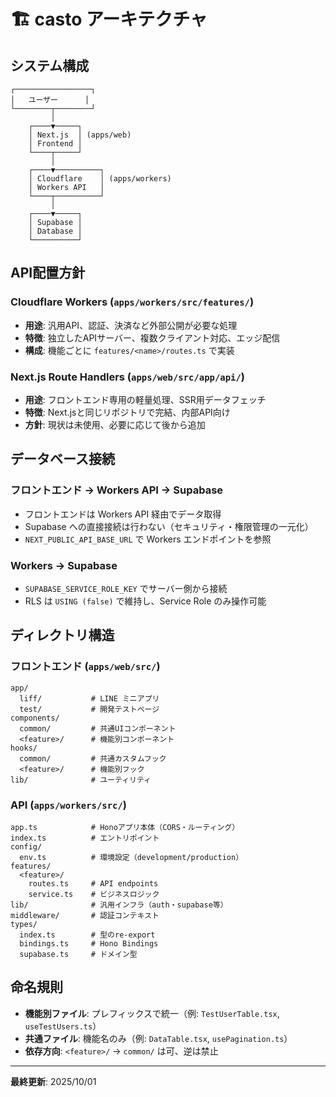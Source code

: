 # 🏗️ casto アーキテクチャ

## システム構成

```
┌─────────────────┐
│   ユーザー      │
└────────┬────────┘
         │
    ┌────▼─────┐
    │ Next.js  │ (apps/web)
    │ Frontend │
    └────┬─────┘
         │
    ┌────▼──────────┐
    │ Cloudflare    │ (apps/workers)
    │ Workers API   │
    └────┬──────────┘
         │
    ┌────▼─────┐
    │ Supabase │
    │ Database │
    └──────────┘
```

## API配置方針

### Cloudflare Workers (`apps/workers/src/features/`)
- **用途**: 汎用API、認証、決済など外部公開が必要な処理
- **特徴**: 独立したAPIサーバー、複数クライアント対応、エッジ配信
- **構成**: 機能ごとに `features/<name>/routes.ts` で実装

### Next.js Route Handlers (`apps/web/src/app/api/`)
- **用途**: フロントエンド専用の軽量処理、SSR用データフェッチ
- **特徴**: Next.jsと同じリポジトリで完結、内部API向け
- **方針**: 現状は未使用、必要に応じて後から追加

## データベース接続

### フロントエンド → Workers API → Supabase
- フロントエンドは Workers API 経由でデータ取得
- Supabase への直接接続は行わない（セキュリティ・権限管理の一元化）
- `NEXT_PUBLIC_API_BASE_URL` で Workers エンドポイントを参照

### Workers → Supabase
- `SUPABASE_SERVICE_ROLE_KEY` でサーバー側から接続
- RLS は `USING (false)` で維持し、Service Role のみ操作可能

## ディレクトリ構造

### フロントエンド (`apps/web/src/`)
```
app/
  liff/           # LINE ミニアプリ
  test/           # 開発テストページ
components/
  common/         # 共通UIコンポーネント
  <feature>/      # 機能別コンポーネント
hooks/
  common/         # 共通カスタムフック
  <feature>/      # 機能別フック
lib/              # ユーティリティ
```

### API (`apps/workers/src/`)
```
app.ts            # Honoアプリ本体（CORS・ルーティング）
index.ts          # エントリポイント
config/
  env.ts          # 環境設定（development/production）
features/
  <feature>/
    routes.ts     # API endpoints
    service.ts    # ビジネスロジック
lib/              # 汎用インフラ（auth・supabase等）
middleware/       # 認証コンテキスト
types/
  index.ts        # 型のre-export
  bindings.ts     # Hono Bindings
  supabase.ts     # ドメイン型
```

## 命名規則

- **機能別ファイル**: プレフィックスで統一（例: `TestUserTable.tsx`, `useTestUsers.ts`）
- **共通ファイル**: 機能名のみ（例: `DataTable.tsx`, `usePagination.ts`）
- **依存方向**: `<feature>/` → `common/` は可、逆は禁止

---

**最終更新**: 2025/10/01
